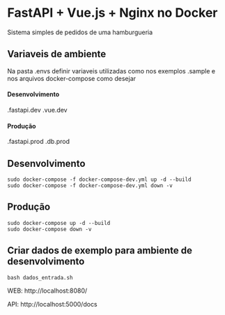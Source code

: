 # FastAPI + Vue.js + Nginx no Docker
Sistema simples de pedidos de uma hamburgueria


## Variaveis de ambiente
Na pasta .envs definir variaveis utilizadas como nos exemplos .sample e nos arquivos docker-compose como desejar

#### Desenvolvimento
.fastapi.dev
.vue.dev

#### Produção
.fastapi.prod
.db.prod

## Desenvolvimento
```
sudo docker-compose -f docker-compose-dev.yml up -d --build
sudo docker-compose -f docker-compose-dev.yml down -v
```

## Produção
```
sudo docker-compose up -d --build
sudo docker-compose down -v
```

## Criar dados de exemplo para ambiente de desenvolvimento
```
bash dados_entrada.sh
```

WEB:
http://localhost:8080/

API:
http://localhost:5000/docs

